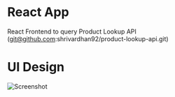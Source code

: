 # React App 
React Frontend to query Product Lookup API (git@github.com:shrivardhan92/product-lookup-api.git)

# UI Design

![Screenshot](https://raw.githubusercontent.com/shrivardhan92/product-lookup-frontend/master/reactFrontend.PNG)
